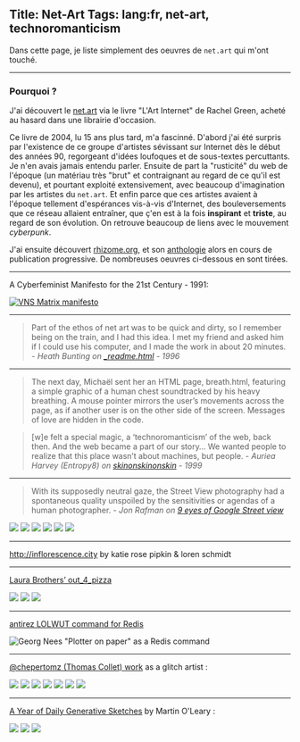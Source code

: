 Title: Net-Art
Tags: lang:fr, net-art, technoromanticism
---
Dans cette page, je liste simplement des oeuvres de `net.art` qui m'ont touché.

---

### Pourquoi ?

J'ai découvert le [net.art](https://fr.wikipedia.org/wiki/Net.art) via le livre "L'Art Internet" de Rachel Green, acheté au hasard dans une librairie d'occasion.

Ce livre de 2004, lu 15 ans plus tard, m'a fascinné.
D'abord j'ai été surpris par l'existence de ce groupe d'artistes sévissant sur Internet dès le début des années 90, regorgeant d'idées loufoques et de sous-textes percuttants. Je n'en avais jamais entendu parler.
Ensuite de part la "rusticité" du web de l'époque (un matériau très "brut" et contraignant au regard de ce qu'il est devenu), et pourtant exploité extensivement, avec beaucoup d'imagination par les artistes du `net.art`.
Et enfin parce que ces artistes avaient à l'époque tellement d'espérances vis-à-vis d'Internet, des bouleversements que ce réseau allaient entraîner, que ç'en est à la fois **inspirant** et **triste**, au regard de son évolution.
On retrouve beaucoup de liens avec le mouvement _cyberpunk_.

J'ai ensuite découvert [rhizome.org](https://rhizome.org), et son [anthologie](https://anthology.rhizome.org) alors en cours de publication progressive. De nombreuses oeuvres ci-dessous en sont tirées.

---

A Cyberfeminist Manifesto for the 21st Century - 1991:

[![VNS Matrix manifesto](images/net-art/VNS.jpg)](https://anthology.rhizome.org/a-cyber-feminist-manifesto-for-the-21st-century)

---

> Part of the ethos of net art was to be quick and dirty, so I remember being on the train, and I had this idea. I met my friend and asked him if I could use his computer, and I made the work in about 20 minutes. - _Heath Bunting on [_readme.html](http://www.irational.org/_readme.html) - 1996_

---

> The next day, Michaël sent her an HTML page, breath.html, featuring a simple graphic of a human chest soundtracked by his heavy breathing. A mouse pointer mirrors the user’s movements across the page, as if another user is on the other side of the screen. Messages of love are hidden in the code.

> [w]e felt a special magic, a ‘technoromanticism’ of the web, back then. And the web became a part of our story… We wanted people to realize that this place wasn’t about machines, but people. - _Auriea Harvey (Entropy8) on [skinonskinonskin](http://rhizome.org/editorial/2017/may/26/re-skinonskinonskin/) - 1999_

---

> With its supposedly neutral gaze, the Street View photography had a spontaneous quality unspoiled by the sensitivities or agendas of a human photographer. - _Jon Rafman on [9 eyes of Google Street view](http://9-eyes.com)_

<div class="uk-grid">
    <img class="uk-width-1-1 uk-width-small-1-2" src="https://78.media.tumblr.com/affd2f5227bdc60af4207b6dcab7cf93/tumblr_mylraaR2eo1qzun8oo1_1280.jpg">
    <img class="uk-width-1-1 uk-width-small-1-2" src="https://78.media.tumblr.com/e3d5903b5aebd38952f9e8dbda05c0dd/tumblr_mvksjfJHiD1qzun8oo1_1280.jpg">
    <img class="uk-width-1-1 uk-width-small-1-2" src="https://78.media.tumblr.com/6c39ebc7be03564a539c2aa0cd53bf36/tumblr_moajv9TYIi1qzun8oo1_1280.jpg">
    <img class="uk-width-1-1 uk-width-small-1-2" src="https://78.media.tumblr.com/0870ac2e56292415003ec093f142a18b/tumblr_mkpxxcVOBG1qzun8oo1_1280.jpg">
    <img class="uk-width-1-1 uk-width-small-1-2" src="https://78.media.tumblr.com/tumblr_lziwksBlv51qzun8oo1_1280.jpg">
    <img class="uk-width-1-1 uk-width-small-1-2" src="https://78.media.tumblr.com/tumblr_lkjm2nA9ns1qzun8oo1_1280.jpg">
</div>

---

<http://inflorescence.city> by katie rose pipkin & loren schmidt

---

[Laura Brothers’ out_4_pizza](https://anthology.rhizome.org/out_4_pizza)

<div class="uk-grid">
    <img class="uk-width-1-1 uk-width-small-1-2" src="http://out4pizza.com/+/PINKROOM.png">
    <img class="uk-width-1-1 uk-width-small-1-2" src="http://out4pizza.com/+/PREEN.png">
    <img class="uk-width-1-1 uk-width-small-1-2" src="http://out4pizza.com/+/LONELY1.png">
</div>

---

[antirez LOLWUT command for Redis](http://antirez.com/news/123)

![Georg Nees "Plotter on paper" as a Redis command](http://antirez.com/misc/lolwut1.png)

---

[@chepertomz (Thomas Collet) work](https://www.instagram.com/chepertomz/) as a glitch artist :
<div class="uk-grid">
    <img class="uk-width-1-1 uk-width-small-1-2" src="https://scontent-cdt1-1.cdninstagram.com/vp/a3f8d2ca8c9bb26acc126fde257071fd/5C8A7F41/t51.2885-15/sh0.08/e35/s750x750/43244793_333430717466016_4412308873428336640_n.jpg">
    <img class="uk-width-1-1 uk-width-small-1-2" src="https://scontent-cdt1-1.cdninstagram.com/vp/083c09be9408efe40d0413bbbcf1a488/5C4FF4B0/t51.2885-15/sh0.08/e35/p640x640/42575553_533011387164190_7227537190085984256_n.jpg">
    <img class="uk-width-1-1 uk-width-small-1-2" src="https://scontent-cdt1-1.cdninstagram.com/vp/e4feef576d21648cdc7769ccb86bfe9a/5C70C9EA/t51.2885-15/sh0.08/e35/p640x640/41540514_340232409882224_153726624804634624_n.jpg">
    <img class="uk-width-1-1 uk-width-small-1-2" src="https://scontent-cdt1-1.cdninstagram.com/vp/2c337ba356a2d10a020d7de2fea923b7/5C8440ED/t51.2885-15/sh0.08/e35/p640x640/39763840_1899231357040367_7703174173526327296_n.jpg">
    <img class="uk-width-1-1 uk-width-small-1-2" src="https://scontent-cdt1-1.cdninstagram.com/vp/7da5bc5b9cabee6329b01b7ac42716d5/5C6B0AB0/t51.2885-15/sh0.08/e35/s750x750/36085316_547701895625765_1199994195847151616_n.jpg">
    <img class="uk-width-1-1 uk-width-small-1-2" src="https://scontent-cdt1-1.cdninstagram.com/vp/1153357636f66a250db893bd70529eed/5C4CFDA2/t51.2885-15/sh0.08/e35/p640x640/29717106_1489509311170853_7584831061264171008_n.jpg">
    <img class="uk-width-1-1 uk-width-small-1-2" src="https://scontent-cdt1-1.cdninstagram.com/vp/72d01fc58eb89ede79b9a6a1c08213df/5C8622F6/t51.2885-15/sh0.08/e35/s750x750/29717270_188707095103131_3864677127026638848_n.jpg">
</div>


---

[A Year of Daily Generative Sketches](http://www.procjam.com/seeds/issues/3/mewo.txt.html) by Martin O'Leary :

<div class="uk-grid">
    <img class="uk-width-1-1 uk-width-small-1-2" src="images/net-art/mewo1.png">
    <img class="uk-width-1-1 uk-width-small-1-2" src="images/net-art/mewo3.png">
    <img class="uk-width-1-1 uk-width-small-1-2" src="images/net-art/mewo4.png">
</div>

<style>
    article img {
        display: block;
        margin: 0 auto;
        max-height: 30rem;
        padding-bottom: 1rem;
    }
</style>

